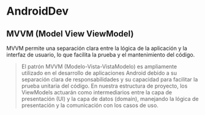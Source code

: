 # AndroidDev


## MVVM (Model View ViewModel)

MVVM permite una separación clara entre la lógica de la aplicación y la interfaz de usuario, lo que facilita la prueba y el mantenimiento del código.

> El patrón MVVM (Modelo-Vista-VistaModelo) es ampliamente utilizado en el desarrollo de aplicaciones Android debido a su separación clara de responsabilidades y su capacidad para facilitar la prueba unitaria del código. En nuestra estructura de proyecto, los ViewModels actuarán como intermediarios entre la capa de presentación (UI) y la capa de datos (domain), manejando la lógica de presentación y la comunicación con los casos de uso.


































































